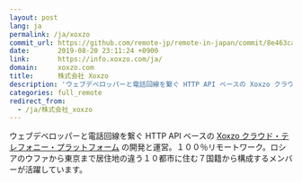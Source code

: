 ```yaml
---
layout: post
lang: ja
permalink: /ja/xoxzo
commit_url: https://github.com/remote-jp/remote-in-japan/commit/8e463ca7755eea88b9278aae5539aeb8158f2031
date:       2019-08-20 23:11:24 +0900
link:       https://info.xoxzo.com/ja/
domain:     xoxzo.com
title:      株式会社 Xoxzo
description: 'ウェブデベロッパーと電話回線を繋ぐ HTTP API ベースの Xoxzo クラウド・テレフォニー・プラットフォーム の開発と運営。１００％リモートワーク。ロシアのウファから東京まで居住地の違う１０都市に住む７国籍から構成するメンバーが活躍しています。'
categories: full_remote
redirect_from:
  - /ja/株式会社_xoxzo
---
```


<p>ウェブデベロッパーと電話回線を繋ぐ HTTP API ベースの <a href="https://www.xoxzo.com/ja/">Xoxzo クラウド・テレフォニー・プラットフォーム</a> の開発と運営。１００％リモートワーク。ロシアのウファから東京まで居住地の違う１０都市に住む７国籍から構成するメンバーが活躍しています。</p>
